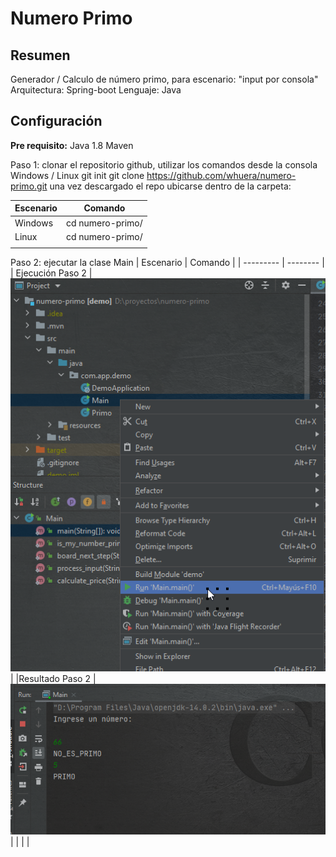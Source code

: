 # Numero Primo

## Resumen
Generador / Calculo de número primo, para escenario: "input por consola"
Arquitectura: Spring-boot
Lenguaje: Java


## Configuración
**Pre requisito:**
Java 1.8
Maven

Paso 1: clonar el repositorio github, utilizar los comandos desde la consola Windows / Linux
git init
git clone https://github.com/whuera/numero-primo.git
una vez descargado el repo ubicarse dentro de la carpeta:

| Escenario |  Comando  |
| --------- | -------- |
| Windows | cd numero-primo/ |
| Linux | cd numero-primo/ |
| | |

Paso 2:
ejecutar la clase Main
| Escenario |  Comando  |
| --------- | -------- |
| Ejecución Paso 2 | ![Paso 1](https://github.com/whuera/assets/blob/main/2020-11-16%2019_45_53-Window.png) |
|Resultado Paso 2 | ![Paso 2](https://github.com/whuera/assets/blob/main/2020-11-16%2019_26_42-Window.png) |
| | |


